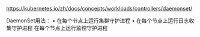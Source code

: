 <https://kubernetes.io/zh/docs/concepts/workloads/controllers/daemonset/>

DaemonSet用法：
 • 在每个节点上运行集群守护进程
 • 在每个节点上运行日志收集守护进程
在每个节点上运行监控守护进程
